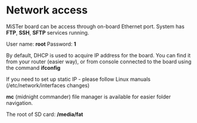 # Network access

MiSTer board can be access through on-board Ethernet port. System has **FTP**, **SSH**, **SFTP** services running.

User name: **root**  Password: **1**

By default, DHCP is used to acquire IP address for the board.
You can find it from your router (easier way), or from console connected to the board using the command **ifconfig**

If you need to set up static IP - please follow Linux manuals (/etc/network/interfaces changes)

**mc** (midnight commander) file manager is available for easier folder navigation.

The root of SD card: **/media/fat**
